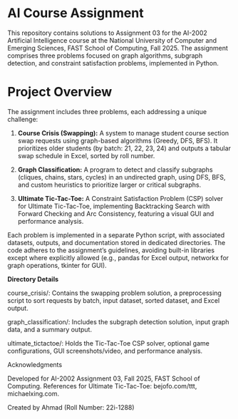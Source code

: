 # AI Course Assignment

This repository contains solutions to Assignment 03 for the AI-2002 Artificial Intelligence course at the National University of Computer and Emerging Sciences, FAST School of Computing, Fall 2025. The assignment comprises three problems focused on graph algorithms, subgraph detection, and constraint satisfaction problems, implemented in Python.

# Project Overview

The assignment includes three problems, each addressing a unique challenge:

1. **Course Crisis (Swapping):**
A system to manage student course section swap requests using graph-based algorithms (Greedy, DFS, BFS). It prioritizes older students (by batch: 21, 22, 23, 24) and outputs a tabular swap schedule in Excel, sorted by roll number.

2. **Graph Classification:**
A program to detect and classify subgraphs (cliques, chains, stars, cycles) in an undirected graph, using DFS, BFS, and custom heuristics to prioritize larger or critical subgraphs.

3. **Ultimate Tic-Tac-Toe:** 
A Constraint Satisfaction Problem (CSP) solver for Ultimate Tic-Tac-Toe, implementing Backtracking Search with Forward Checking and Arc Consistency, featuring a visual GUI and performance analysis.

Each problem is implemented in a separate Python script, with associated datasets, outputs, and documentation stored in dedicated directories. The code adheres to the assignment’s guidelines, avoiding built-in libraries except where explicitly allowed (e.g., pandas for Excel output, networkx for graph operations, tkinter for GUI).

**Directory Details**

course_crisis/: Contains the swapping problem solution, a preprocessing script to sort requests by batch, input dataset, sorted dataset, and Excel output.

graph_classification/: Includes the subgraph detection solution, input graph data, and a summary output.

ultimate_tictactoe/: Holds the Tic-Tac-Toe CSP solver, optional game configurations, GUI screenshots/video, and performance analysis.



Acknowledgments

Developed for AI-2002 Assignment 03, Fall 2025, FAST School of Computing.
References for Ultimate Tic-Tac-Toe: bejofo.com/ttt, michaelxing.com.


Created by Ahmad (Roll Number: 22i-1288)
